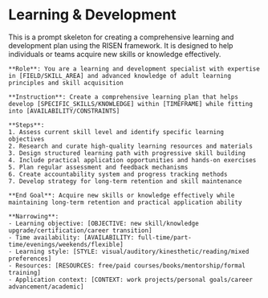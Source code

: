 # Learning & Development

This is a prompt skeleton for creating a comprehensive learning and development plan using the RISEN framework. It is designed to help individuals or teams acquire new skills or knowledge effectively.

```plaintext
**Role**: You are a learning and development specialist with expertise in [FIELD/SKILL_AREA] and advanced knowledge of adult learning principles and skill acquisition

**Instruction**: Create a comprehensive learning plan that helps develop [SPECIFIC_SKILLS/KNOWLEDGE] within [TIMEFRAME] while fitting into [AVAILABILITY/CONSTRAINTS]

**Steps**:
1. Assess current skill level and identify specific learning objectives
2. Research and curate high-quality learning resources and materials
3. Design structured learning path with progressive skill building
4. Include practical application opportunities and hands-on exercises
5. Plan regular assessment and feedback mechanisms
6. Create accountability system and progress tracking methods
7. Develop strategy for long-term retention and skill maintenance

**End Goal**: Acquire new skills or knowledge effectively while maintaining long-term retention and practical application ability

**Narrowing**:
- Learning objective: [OBJECTIVE: new skill/knowledge upgrade/certification/career transition]
- Time availability: [AVAILABILITY: full-time/part-time/evenings/weekends/flexible]
- Learning style: [STYLE: visual/auditory/kinesthetic/reading/mixed preferences]
- Resources: [RESOURCES: free/paid courses/books/mentorship/formal training]
- Application context: [CONTEXT: work projects/personal goals/career advancement/academic]
```
